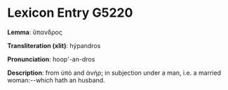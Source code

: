 # Lexicon Entry G5220

**Lemma**: ὕπανδρος

**Transliteration (xlit)**: hýpandros

**Pronunciation**: hoop'-an-dros

**Description**:
from ὑπό and ἀνήρ; in subjection under a man, i.e. a married woman:--which hath an husband.
